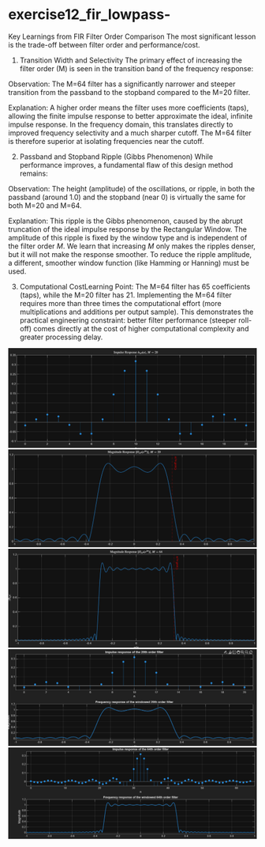# exercise12_fir_lowpass-
Key Learnings from FIR Filter Order Comparison
The most significant lesson is the trade-off between filter order and performance/cost.

1. Transition Width and Selectivity
The primary effect of increasing the filter order (M) is seen in the transition band of the frequency response:

Observation: The M=64 filter has a significantly narrower and steeper transition from the passband to the stopband compared to the M=20 filter.

Explanation:
A higher order means the filter uses more coefficients (taps), allowing the finite impulse response to better approximate the ideal, infinite impulse response. In the frequency domain, this translates directly to improved frequency selectivity and a much sharper cutoff. The M=64 filter is therefore superior at isolating frequencies near the cutoff.

2. Passband and Stopband Ripple (Gibbs Phenomenon)
While performance improves, a fundamental flaw of this design method remains:

Observation:
The height (amplitude) of the oscillations, or ripple, in both the passband (around 1.0) and the stopband (near 0) is virtually the same for both M=20 and M=64.

Explanation: This ripple is the Gibbs phenomenon, caused by the abrupt truncation of the ideal impulse response by the Rectangular Window. The amplitude of this ripple is fixed by the window type and is independent of the filter order $M$. We learn that increasing $M$ only makes the ripples denser, but it will not make the response smoother. To reduce the ripple amplitude, a different, smoother window function (like Hamming or Hanning) must be used.

3. Computational CostLearning Point:
 The M=64 filter has 65 coefficients (taps), while the M=20 filter has 21. Implementing the M=64 filter requires more than three times the computational effort (more multiplications and additions per output sample). This demonstrates the practical engineering constraint: better filter performance (steeper roll-off) comes directly at the cost of higher computational complexity and greater processing delay.

 ![images](https://github.com/Khan548-codes/exercise12_fir_lowpass-/blob/main/images/ss1.png)
 ![images](https://github.com/Khan548-codes/exercise12_fir_lowpass-/blob/main/images/ss2.png)
 ![images](https://github.com/Khan548-codes/exercise12_fir_lowpass-/blob/main/images/ss3.png)
 ![images](https://github.com/Khan548-codes/exercise12_fir_lowpass-/blob/main/images/ss4.png)
 ![images](https://github.com/Khan548-codes/exercise12_fir_lowpass-/blob/main/images/ss5.png)
